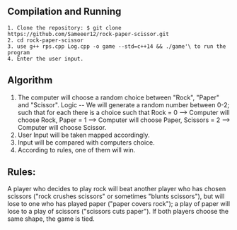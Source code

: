 ## Compilation and Running
```
1. Clone the repository: $ git clone https://github.com/Sameeer12/rock-paper-scissor.git
2. cd rock-paper-scissor
3. use g++ rps.cpp Log.cpp -o game --std=c++14 && ./game'\ to run the program  
4. Enter the user input.
```

## Algorithm
1. The computer will choose a random choice between "Rock", "Paper" and "Scissor". Logic -- We will generate a random number between 0-2; such that for      each  there is a choice such that Rock = 0 --> Computer will choose Rock, Paper = 1 --> Computer will choose Paper, Scissors = 2 --> Computer will          choose Scissor.
2. User Input will be taken mapped accordingly.
3. Input will be compared with computers choice.
4. According to rules, one of them will win.

## Rules:
A player who decides to play rock will beat another player who has chosen scissors ("rock crushes scissors" or sometimes "blunts scissors"), but will lose to one who has played paper ("paper covers rock"); a play of paper will lose to a play of scissors ("scissors cuts paper"). If both players choose the same shape, the game is tied.


